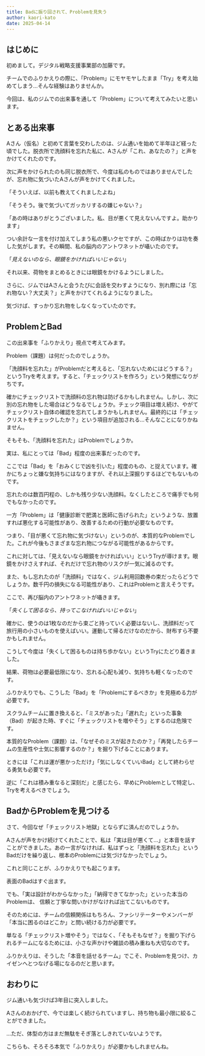 ```yaml
---
title: Badに振り回されて、Problemを見失う
author: kaori-kato
date: 2025-04-14
---
```

## はじめに

初めまして。デジタル戦略支援事業部の加藤です。

チームでのふりかえりの際に、「Problem」にモヤモヤしたまま「Try」を考え始めてしまう…そんな経験はありませんか。

今回は、私のジムでの出来事を通して「Problem」について考えてみたいと思います。

## とある出来事

Aさん（仮名）と初めて言葉を交わしたのは、ジム通いを始めて半年ほど経った頃でした。脱衣所で洗顔料を忘れた私に、Aさんが「これ、あなたの？」と声をかけてくれたのです。

次に声をかけられたのも同じ脱衣所で、今度は私のものではありませんでしたが、忘れ物に気づいたAさんが声をかけてくれました。

「そういえば、以前も教えてくれましたよね」

「そうそう。後で気づいてガッカリするの嫌じゃない？」

「あの時はありがとうございました。私、目が悪くて見えないんですよ。助かります」

つい余計な一言を付け加えてしまう私の悪いクセですが、この時ばかりは功を奏した気がします。その瞬間、私の脳内のアントワネットが囁いたのです。

「_見えないのなら、眼鏡をかければいいじゃない_」

それ以来、荷物をまとめるときには眼鏡をかけるようにしました。

さらに、ジムではAさんと会うたびに会話を交わすようになり、別れ際には「忘れ物ない？大丈夫？」と声をかけてくれるようになりました。

気づけば、すっかり忘れ物をしなくなっていたのです。

## ProblemとBad

この出来事を「ふりかえり」視点で考えてみます。

Problem（課題）は何だったのでしょうか。

「洗顔料を忘れた」がProblemだと考えると、「忘れないためにはどうする？」というTryを考えます。すると、「チェックリストを作ろう」という発想になりがちです。

確かにチェックリストで洗顔料の忘れ物は防げるかもしれません。しかし、次に別の忘れ物をした場合はどうなるでしょうか。チェック項目は増え続け、やがてチェックリスト自体の確認を忘れてしまうかもしれません。最終的には「チェックリストをチェックしたか？」という項目が追加される…そんなことになりかねません。

そもそも、「洗顔料を忘れた」はProblemでしょうか。

実は、私にとっては「Bad」程度の出来事だったのです。

ここでは「Bad」を「おみくじで凶を引いた」程度のもの、と捉えています。確かにちょっと嫌な気持ちにはなりますが、それ以上深掘りするほどでもないものです。

忘れたのは数百円程の、しかも残り少ない洗顔料。なくしたところで痛手でも何でもなかったのです。

一方「Problem」は「健康診断で肥満と医師に告げられた」というような、放置すれば悪化する可能性があり、改善するための行動が必要なものです。

つまり、「目が悪くて忘れ物に気づけない」というのが、本質的なProblemでした。これが今後もさまざまな忘れ物につながる可能性があるからです。

これに対しては、「見えないなら眼鏡をかければいい」というTryが導けます。眼鏡をかけさえすれば、それだけで忘れ物のリスクが一気に減るのです。

また、もし忘れたのが「洗顔料」ではなく、ジム利用回数券の束だったらどうでしょうか。数千円の損失になる可能性があり、これはProblemと言えそうです。

ここで、再び脳内のアントワネットが囁きます。

「_失くして困るなら、持ってこなければいいじゃない_」

確かに、使うのは1枚なのだから束ごと持っていく必要はないし、洗顔料だって旅行用の小さいものを使えばいい。運動して帰るだけなのだから、財布すら不要かもしれません。

こうして今度は「失くして困るものは持ち歩かない」というTryにたどり着きました。

結果、荷物は必要最低限になり、忘れる心配も減り、気持ちも軽くなったのです。

ふりかえりでも、こうした「Bad」を「Problemにするべきか」を見極める力が必要です。

スクラムチームに置き換えると、「ミスがあった」「遅れた」といった事象（Bad）が起きた時、すぐに「チェックリストを増やそう」とするのは危険です。

本質的なProblem（課題）は、「なぜそのミスが起きたのか？」「再発したらチームの生産性や士気に影響するのか？」を掘り下げることにあります。

ときには「これは運が悪かっただけ」「気にしなくていいBad」として終わらせる勇気も必要です。

逆に「これは積み重なると深刻だ」と感じたら、早めにProblemとして特定し、Tryを考えるべきでしょう。

## BadからProblemを見つける

さて、今回なぜ「チェックリスト地獄」とならずに済んだのでしょうか。

Aさんが声をかけ続けてくれたことで、私は「実は目が悪くて…」と本音を話すことができました。あの一言がなければ、私はずっと「洗顔料を忘れた」というBadだけを繰り返し、根本のProblemには気づけなかったでしょう。

これと同じことが、ふりかえりでも起こります。

表面のBadはすぐ出ます。

でも、「実は設計がわからなかった」「納得できてなかった」といった本当のProblemは、 信頼と丁寧な問いかけがなければ出てこないものです。

そのためには、チームの信頼関係はもちろん、ファシリテーターやメンバーが「本当に困るのはどこか」と問い続ける力が必要です。

単なる「チェックリスト増やそう」ではなく、「そもそもなぜ？」を掘り下げられるチームになるためには、小さな声かけや雑談の積み重ねも大切なのです。

ふりかえりは、そうした「本音を話せるチーム」でこそ、Problemを見つけ、カイゼンへとつなげる場になるのだと思います。

## おわりに

ジム通いも気づけば3年目に突入しました。

Aさんのおかげで、今では楽しく続けられていますし、持ち物も最小限に絞ることができました。

…ただ、体型の方はまだ無駄をそぎ落としきれていないようです。

こちらも、そろそろ本気で「ふりかえり」が必要かもしれませんね。